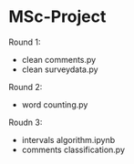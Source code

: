 # MSc-Project
Round 1:
- clean comments.py
- clean surveydata.py

Round 2:
- word counting.py

Roudn 3:
- intervals algorithm.ipynb
- comments classification.py
